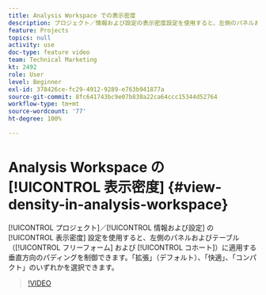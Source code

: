 ```yaml
---
title: Analysis Workspace での表示密度
description: プロジェクト／情報および設定の表示密度設定を使用すると、左側のパネルおよびテーブル（フリーフォームおよびコホート）に適用する垂直方向のパディングを制御できます。「拡張」（デフォルト）、「快適」、「コンパクト」のいずれかを選択できます。
feature: Projects
topics: null
activity: use
doc-type: feature video
team: Technical Marketing
kt: 2492
role: User
level: Beginner
exl-id: 378426ce-fc29-4912-9289-e763b941877a
source-git-commit: 8fc641743bc9e07b838a22ca64ccc15344d52764
workflow-type: tm+mt
source-wordcount: '77'
ht-degree: 100%

---
```


# Analysis Workspace の [!UICONTROL 表示密度] {#view-density-in-analysis-workspace}

[!UICONTROL プロジェクト]／[!UICONTROL 情報および設定] の [!UICONTROL 表示密度] 設定を使用すると、左側のパネルおよびテーブル（[!UICONTROL フリーフォーム] および [!UICONTROL コホート]）に適用する垂直方向のパディングを制御できます。「拡張」（デフォルト）、「快適」、「コンパクト」のいずれかを選択できます。

>[!VIDEO](https://video.tv.adobe.com/v/25963/?quality=12&learn=on)
